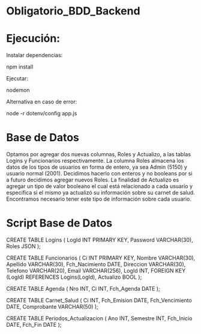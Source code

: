# Obligatorio_BDD_Backend

# Ejecución:
Instalar dependencias:

npm install

Ejecutar:

nodemon

Alternativa en caso de error:

node -r dotenv/config app.js

# Base de Datos

Optamos por agregar dos nuevas columnas, Roles y Actualizo, a las tablas Logins y Funcionarios respectivamente.
La columna Roles almacena los datos de los tipos de usuarios en forma de entero, ya sea Admin (5150) y usuario normal (2001). Decidimos hacerlo con enteros y no booleans por si a futuro decidimos agregar nuevos Roles.
La finalidad de Actualizo es agregar un tipo de valor booleano el cual está relacionado a cada usuario y especifica si el mismo ya actualizó su información sobre su carnet de salud. Encontramos necesario tener este tipo de información sobre cada usuario.

# Script Base de Datos

CREATE TABLE Logins (
    LogId INT PRIMARY KEY,
    Password VARCHAR(30),
    Roles JSON
);

CREATE TABLE Funcionarios (
    Ci INT PRIMARY KEY,
    Nombre VARCHAR(30),
    Apellido VARCHAR(30),
    Fch_Nacimiento DATE,
    Direccion VARCHAR(30),
    Telefono VARCHAR(20),
    Email VARCHAR(256),
    LogId INT,
    FOREIGN KEY (LogId) REFERENCES Logins(LogId),
    Actualizo BOOL
);

CREATE TABLE Agenda (
    Nro INT,
    Ci INT,
    Fch_Agenda DATE
);

CREATE TABLE Carnet_Salud (
    Ci INT,
    Fch_Emision DATE,
    Fch_Vencimiento DATE,
    Comprobante VARCHAR(50)
);

CREATE TABLE Periodos_Actualizacion (
    Ano INT,
    Semestre INT,
    Fch_Inicio DATE,
    Fch_Fin DATE
);